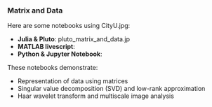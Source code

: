 ### Matrix and Data

Here are some notebooks using CityU.jpg: 
- **Julia & Pluto**: pluto_matrix_and_data.jp
- **MATLAB livescript**:
- **Python & Jupyter Notebook**:  

These notebooks demonstrate:
- Representation of data using matrices
- Singular value decomposition (SVD) and low-rank approximation
- Haar wavelet transform and multiscale image analysis
